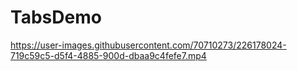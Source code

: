 # TabsDemo


https://user-images.githubusercontent.com/70710273/226178024-719c59c5-d5f4-4885-900d-dbaa9c4fefe7.mp4

